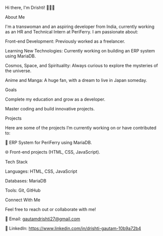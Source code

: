 Hi there, I'm Drishti! 👩‍💻✨

About Me

I'm a transwoman and an aspiring developer from India, currently working as an HR and Technical Intern at PeriFerry. I am passionate about:

Front-end Development: Previously worked as a freelancer.

Learning New Technologies: Currently working on building an ERP system using MariaDB.

Cosmos, Space, and Spirituality: Always curious to explore the mysteries of the universe.

Anime and Manga: A huge fan, with a dream to live in Japan someday.


Goals

Complete my education and grow as a developer.

Master coding and build innovative projects.


Projects

Here are some of the projects I’m currently working on or have contributed to:

🌟 ERP System for PeriFerry using MariaDB.

🌐 Front-end projects (HTML, CSS, JavaScript).


Tech Stack

Languages: HTML, CSS, JavaScript

Databases: MariaDB

Tools: Git, GitHub


Connect With Me

Feel free to reach out or collaborate with me!

📩 Email: gautamdrishti27@gmail.com

💼 LinkedIn: https://www.linkedin.com/in/drishti-gautam-10b9a72b4
<!---
Drishti006/Drishti006 is a ✨ special ✨ repository because its `README.md` (this file) appears on your GitHub profile.
You can click the Preview link to take a look at your changes.
--->

